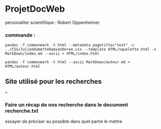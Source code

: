 # ProjetDocWeb
personaliter scientifique : Robert Oppenheimer


### commande :

    pandoc -f commonmark -t html --metadata pagetitle="test" -c ../CSS/JulienDametteDamienDoree.css --template HTML/squelette.html -s MarkDown/index.md --ascii > HTML/index.html
    
    pandoc -f commonmark -t html --ascii MarkDown/auteur.md > HTML/auteur.html

## Site utilisé pour les recherches

    >


### Faire un récap de nos recherche dans le document recherche.txt 

essayer de préciser au possible dans quel partie le mettre
